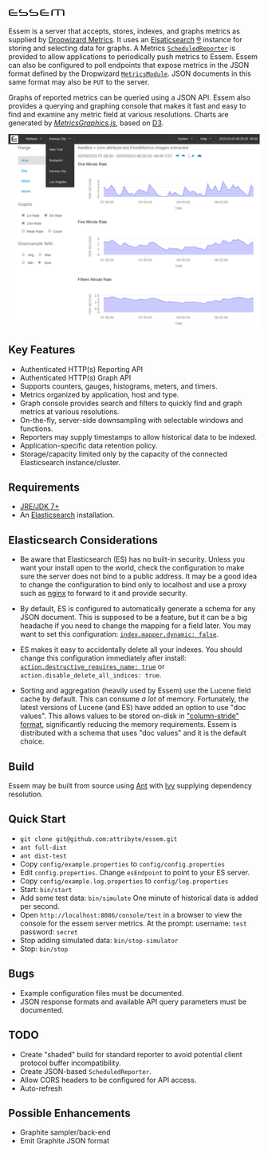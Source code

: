 ![Essem Logo](/console/htdocs/img/essemlogo0.png)

Essem is a server that accepts, stores, indexes, and graphs metrics as supplied
by [Dropwizard Metrics](https://dropwizard.github.io/metrics/3.1.0/). It
uses an [Elsaticsearch](http://www.elasticsearch.org/) [&reg;](http://www.elasticsearch.org/trademarks/) instance for storing and selecting data for graphs.
A Metrics [`ScheduledReporter`](https://github.com/dropwizard/metrics/blob/master/metrics-core/src/main/java/com/codahale/metrics/ScheduledReporter.java) is provided
to allow applications to periodically push metrics to Essem.
Essem can also be configured to poll endpoints that expose metrics in the JSON format defined by
the Dropwizard [`MetricsModule`](https://github.com/dropwizard/metrics/blob/master/metrics-json/src/main/java/com/codahale/metrics/json/MetricsModule.java).
JSON documents in this same format may also be `PUT` to the server.

Graphs of reported metrics can be queried using a JSON API. Essem also provides a querying and graphing console
that makes it fast and easy to find and examine any metric field at various resolutions. 
Charts are generated by [*MetricsGraphics.js*](http://metricsgraphicsjs.org/),
based on [D3](http://d3js.org/).

![Essem Logo](/console/htdocs/img/screenshot01.png)

Key Features
------------

* Authenticated HTTP(s) Reporting API
* Authenticated HTTP(s) Graph API
* Supports counters, gauges, histograms, meters, and timers.
* Metrics organized by application, host and type.
* Graph console provides search and filters to quickly find and graph metrics at various resolutions.
* On-the-fly, server-side downsampling with selectable windows and functions.
* Reporters may supply timestamps to allow historical data to be indexed.
* Application-specific data retention policy.
* Storage/capacity limited only by the capacity of the connected Elasticsearch instance/cluster.

Requirements
------------

* [JRE/JDK 7+](http://www.oracle.com/technetwork/java/javase/downloads/index.html)
* An [Elasticsearch](http://www.elasticsearch.org/) installation.

Elasticsearch Considerations
----------------------------

* Be aware that Elasticsearch (ES) has no built-in security. Unless you want your install open to the world, check the configuration
to make sure the server does not bind to a public address. It may be a good idea to change the configuration to 
bind only to localhost and use a proxy such as [nginx](http://nginx.org/) to forward to it and provide security.

* By default, ES is configured to automatically generate a schema for any JSON document. This is supposed to be
a feature, but it can be a big headache if you need to change the mapping for a field later. You may want to set
this configuration: [`index.mapper.dynamic: false`](http://www.elasticsearch.org/guide/en/elasticsearch/reference/current/mapping-dynamic-mapping.html).

* ES makes it easy to accidentally delete all your indexes. You should change this configuration immediately
after install: [`action.destructive_requires_name: true`](http://www.elasticsearch.org/guide/en/elasticsearch/reference/current/indices-delete-index.html)
or `action.disable_delete_all_indices: true`.

* Sorting and aggregation (heavily used by Essem) use the Lucene field cache by default. This can consume _a lot_ of memory. Fortunately,
the latest versions of Lucene (and ES) have added an option to use "doc values". This allows values to be stored on-disk
in ["column-stride" format](http://www.elasticsearch.org/blog/disk-based-field-data-a-k-a-doc-values/), significantly reducing 
the memory requirements. Essem is distributed with a schema that uses "doc values" and it is the default choice. 

Build
-----

Essem may be built from source using [Ant](http://ant.apache.org/) with [Ivy](http://ant.apache.org/ivy/) supplying
dependency resolution.

Quick Start
-----------

* `git clone git@github.com:attribyte/essem.git`
* `ant full-dist`
* `ant dist-test`
* Copy `config/example.properties` to `config/config.properties`
* Edit `config.properties`. Change `esEndpoint` to point to your ES server.
* Copy `config/example.log.properties` to `config/log.properties`
* Start: `bin/start`
* Add some test data: `bin/simulate` One minute of historical data is added per second.
* Open `http://localhost:8086/console/test` in a browser to view the console for the essem server metrics.
  At the prompt: username: `test` password: `secret`
* Stop adding simulated data: `bin/stop-simulator`
* Stop: `bin/stop`

Bugs
----

* Example configuration files must be documented.
* JSON response formats and available API query parameters must be documented.

TODO
----

* Create "shaded" build for standard reporter to avoid potential client protocol buffer incompatibility.
* Create JSON-based `ScheduledReporter`.
* Allow CORS headers to be configured for API access.
* Auto-refresh

Possible Enhancements
----------------------

* Graphite sampler/back-end
* Emit Graphite JSON format
